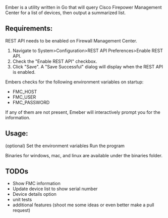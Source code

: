 Ember is a utility written in Go that will query Cisco Firepower Management Center for a list of devices, then output a summarized list.

## Requirements:
REST API needs to be enabled on Firewall Management Center.
   1. Navigate to System>Configuration>REST API Preferences>Enable REST API.
   2. Check the "Enable REST API" checkbox.
   3. Click "Save". A "Save Successful" dialog will display when the REST API is enabled.

Embers checks for the following environment variables on startup:
- FMC_HOST
- FMC_USER
- FMC_PASSWORD

If any of them are not present, Emeber will interactively prompt you for the information.



## Usage:
(optional) Set the environment variables
Run the program

Binaries for windows, mac, and linux are available under the binaries folder.

## TODOs
- Show FMC information
- Update device list to show serial number
- Device details option
- unit tests
- additional features (shoot me some ideas or even better make a pull request)






